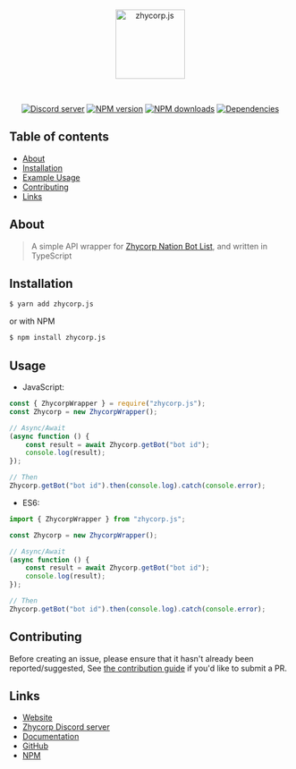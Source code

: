 <div align="center">
    <br />
    <p>
        <a href="https://zhycorp.xyz"><img src="https://api.zhycorp.xyz/assets/images/logo.png" width="124" height="124"
                alt="zhycorp.js" /></a>
    </p>
    <br />
    <p>
        <a href="https://discord.gg/DxenCeV"><img
                src="https://img.shields.io/discord/332877090003091456?color=7289da&logo=discord&logoColor=white"
                alt="Discord server" /></a>
        <a href="https://www.npmjs.com/package/zhycorp.js"><img
                src="https://img.shields.io/npm/v/zhycorp.js.svg?maxAge=3600" alt="NPM version" /></a>
        <a href="https://www.npmjs.com/package/zhycorp.js"><img
                src="https://img.shields.io/npm/dt/zhycorp.js.svg?maxAge=3600" alt="NPM downloads" /></a>
        <a href="https://david-dm.org/zhycorp/zhycorp.js"><img
                src="https://img.shields.io/david/zhycorp/zhycorp.js.svg?maxAge=3600" alt="Dependencies" /></a>
    </p>
</div>

## Table of contents
- [About](#about)
- [Installation](#installation)
- [Example Usage](#usage)
- [Contributing](#contributing)
- [Links](#links)

## About
> A simple API wrapper for [Zhycorp Nation Bot List](https://zhycorp.xyz/bots), and written in TypeScript

## Installation

```bash
$ yarn add zhycorp.js
```
or with NPM
```bash
$ npm install zhycorp.js
```

## Usage
- JavaScript: 
```js
const { ZhycorpWrapper } = require("zhycorp.js");
const Zhycorp = new ZhycorpWrapper();

// Async/Await
(async function () {
    const result = await Zhycorp.getBot("bot id");
    console.log(result);
});

// Then
Zhycorp.getBot("bot id").then(console.log).catch(console.error);
```

- ES6:
```ts
import { ZhycorpWrapper } from "zhycorp.js";

const Zhycorp = new ZhycorpWrapper();

// Async/Await
(async function () {
    const result = await Zhycorp.getBot("bot id");
    console.log(result);
});

// Then
Zhycorp.getBot("bot id").then(console.log).catch(console.error);
```

## Contributing

Before creating an issue, please ensure that it hasn't already been reported/suggested,
See [the contribution guide](https://github.com/zhycorp/zhycorp.js/blob/master/.github/CONTRIBUTING.md) if you'd like to submit a PR.

## Links

- [Website](https://zhycorp.xyz/)
- [Zhycorp Discord server](https://zhycorp.xyz/discord)
- [Documentation](https://github.com/zhycorp/zhycorp.js#usage)
- [GitHub](https://github.com/zhycorp/zhycorp.js)
- [NPM](https://www.npmjs.com/package/zhycorp.js)